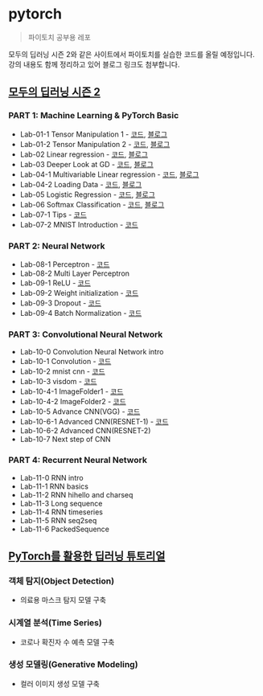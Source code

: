 # pytorch
> 파이토치 공부용 레포

모두의 딥러닝 시즌 2와 같은 사이트에서 파이토치를 실습한 코드를 올릴 예정입니다.  
강의 내용도 함께 정리하고 있어 블로그 링크도 첨부합니다.  

## [모두의 딥러닝 시즌 2](www.boostcourse.org/ai214)
### PART 1: Machine Learning & PyTorch Basic
* Lab-01-1 Tensor Manipulation 1 - [코드](https://github.com/leeejihyun/pytorch/blob/main/deeplearningzerotoall/Lab-01-1%20Tensor%20Manipulation%201.ipynb), [블로그](https://leeejihyun.tistory.com/14?category=902185)
* Lab-01-2 Tensor Manipulation 2 - [코드](https://github.com/leeejihyun/pytorch/blob/main/deeplearningzerotoall/Lab-01-2%20Tensor%20Manipulation%202.ipynb), [블로그](https://leeejihyun.tistory.com/14?category=902185)
* Lab-02 Linear regression - [코드](https://github.com/leeejihyun/pytorch/blob/main/deeplearningzerotoall/Lab-02%20Linear%20regression.ipynb), [블로그](https://leeejihyun.tistory.com/16?category=902185)
* Lab-03 Deeper Look at GD - [코드](https://github.com/leeejihyun/pytorch/blob/main/deeplearningzerotoall/Lab-03%20Deeper%20Look%20at%20GD.ipynb), [블로그](https://leeejihyun.tistory.com/16?category=902185)
* Lab-04-1 Multivariable Linear regression - [코드](https://github.com/leeejihyun/pytorch/blob/main/deeplearningzerotoall/Lab-04-1%20Multivariable%20Linear%20regression.ipynb), [블로그](https://leeejihyun.tistory.com/17?category=902185)
* Lab-04-2 Loading Data - [코드](https://github.com/leeejihyun/pytorch/blob/main/deeplearningzerotoall/Lab-04-2%20Loading%20Data.ipynb), [블로그](https://leeejihyun.tistory.com/18?category=902185)
* Lab-05 Logistic Regression - [코드](https://github.com/leeejihyun/pytorch/blob/main/deeplearningzerotoall/Lab-05%20Logistic%20Regression.ipynb), [블로그](https://leeejihyun.tistory.com/19?category=902185)
* Lab-06 Softmax Classification - [코드](https://github.com/leeejihyun/pytorch/blob/main/deeplearningzerotoall/Lab-06%20Softmax%20Classification.ipynb), [블로그](https://leeejihyun.tistory.com/20)
* Lab-07-1 Tips - [코드](https://github.com/leeejihyun/pytorch/blob/main/deeplearningzerotoall/Lab-07-1%20Tips.ipynb)
* Lab-07-2 MNIST Introduction - [코드](https://github.com/leeejihyun/pytorch/blob/main/deeplearningzerotoall/Lab-07-2%20MNIST%20Introduction.ipynb)
### PART 2: Neural Network
* Lab-08-1 Perceptron - [코드](https://github.com/leeejihyun/pytorch/blob/main/deeplearningzerotoall/Lab-08-1%20Perceptron.ipynb)
* Lab-08-2 Multi Layer Perceptron
* Lab-09-1 ReLU - [코드](https://github.com/leeejihyun/pytorch/blob/main/deeplearningzerotoall/Lab-09-1%20ReLU.ipynb)
* Lab-09-2 Weight initialization - [코드](https://github.com/leeejihyun/pytorch/blob/main/deeplearningzerotoall/Lab-09-2%20Weight%20initialization.ipynb)
* Lab-09-3 Dropout - [코드](https://github.com/leeejihyun/pytorch/blob/main/deeplearningzerotoall/Lab-09-3%20Dropout.ipynb)
* Lab-09-4 Batch Normalization - [코드](https://github.com/leeejihyun/pytorch/blob/main/deeplearningzerotoall/Lab-09-4%20Batch%20Normalization.ipynb)
### PART 3: Convolutional Neural Network
* Lab-10-0 Convolution Neural Network intro
* Lab-10-1 Convolution - [코드](https://github.com/leeejihyun/pytorch/blob/main/deeplearningzerotoall/Lab-10-1%20Convolution.ipynb)
* Lab-10-2 mnist cnn - [코드](https://github.com/leeejihyun/pytorch/blob/main/deeplearningzerotoall/Lab-10-2%20mnist%20cnn.ipynb)
* Lab-10-3 visdom - [코드](https://github.com/leeejihyun/pytorch/blob/main/deeplearningzerotoall/Lab-10-3%20visdom.ipynb)
* Lab-10-4-1 ImageFolder1 - [코드](https://github.com/leeejihyun/pytorch/blob/main/deeplearningzerotoall/Lab-10-4-1%20ImageFolder1.ipynb)
* Lab-10-4-2 ImageFolder2 - [코드](https://github.com/leeejihyun/pytorch/blob/main/deeplearningzerotoall/Lab-10-4-2%20ImageFolder2.ipynb)
* Lab-10-5 Advance CNN(VGG) - [코드](https://github.com/leeejihyun/pytorch/blob/main/deeplearningzerotoall/Lab-10-5%20Advance%20CNN(VGG).ipynb)
* Lab-10-6-1 Advanced CNN(RESNET-1) - [코드](https://github.com/leeejihyun/pytorch/blob/main/deeplearningzerotoall/Lab-10-6-1%20Advanced%20CNN(RESNET-1).ipynb)
* Lab-10-6-2 Advanced CNN(RESNET-2)
* Lab-10-7 Next step of CNN
### PART 4: Recurrent Neural Network
* Lab-11-0 RNN intro
* Lab-11-1 RNN basics
* Lab-11-2 RNN hihello and charseq
* Lab-11-3 Long sequence
* Lab-11-4 RNN timeseries
* Lab-11-5 RNN seq2seq
* Lab-11-6 PackedSequence

## [PyTorch를 활용한 딥러닝 튜토리얼](https://pseudo-lab.github.io/Tutorial-Book/)
### 객체 탐지(Object Detection)
* 의료용 마스크 탐지 모델 구축
### 시계열 분석(Time Series)
* 코로나 확진자 수 예측 모델 구축
### 생성 모델링(Generative Modeling)
* 컬러 이미지 생성 모델 구축
